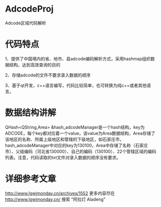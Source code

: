 # AdcodeProj
Adcode区域代码解析

# 代码特点
1、提供了中国境内的省、地市、县adcode编码解析方式，采用hashmap组织数据结构，达到高效查询的目的

2、存储adcode的文件不要求录入数据的顺序

3、基于qt开发，c++语言编写，代码比较简单，也可转换为纯c++或者其他语言。

# 数据结构讲解
QHash<QString,Area> &hash_adcodeManager是一个hash结构，key为ADCODE，每个key都对应着一个value，该value为Area数据结构，Area存储了该地区的名称、所属上级地区和管辖的下级地区，如石家庄市，hash_adcodeManager中对应的key为130100，Area中存储了名称（石家庄市）、父级编码（河北省130000）、自己的编码（130100）、22个管辖区域的编码列表。注意，代码读取的txt文件对录入数据的顺序没有要求。

# 详细参考文章
http://www.lgwimonday.cn/archives/1552
更多内容尽在 http://www.lgwimonday.cn/
搜索 “阿拉灯 Aladeng”
